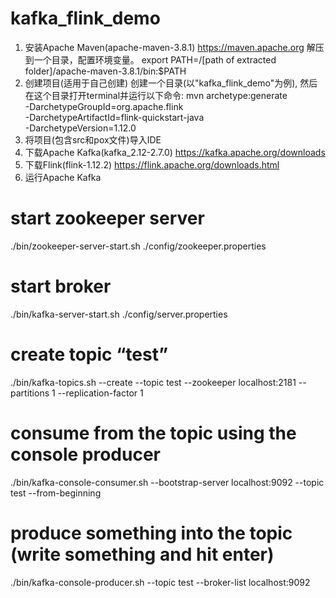 # kafka_flink_demo

1. 安装Apache Maven(apache-maven-3.8.1)
https://maven.apache.org
解压到一个目录，配置环境变量。
export PATH=/[path of extracted folder]/apache-maven-3.8.1/bin:$PATH
2. 创建项目(适用于自己创建)
创建一个目录(以"kafka_flink_demo"为例), 然后在这个目录打开terminal并运行以下命令:
mvn archetype:generate
\
-DarchetypeGroupId=org.apache.flink
\
-DarchetypeArtifactId=flink-quickstart-java
\
-DarchetypeVersion=1.12.0
3. 将项目(包含src和pox文件)导入IDE
4. 下载Apache Kafka(kafka_2.12-2.7.0)
https://kafka.apache.org/downloads
5. 下载Flink(flink-1.12.2)
https://flink.apache.org/downloads.html
6. 运行Apache Kafka
# start zookeeper server
./bin/zookeeper-server-start.sh ./config/zookeeper.properties
# start broker
./bin/kafka-server-start.sh ./config/server.properties 
# create topic “test”
./bin/kafka-topics.sh --create --topic test --zookeeper localhost:2181 --partitions 1 --replication-factor 1
# consume from the topic using the console producer
./bin/kafka-console-consumer.sh --bootstrap-server localhost:9092 --topic test --from-beginning
# produce something into the topic (write something and hit enter)
./bin/kafka-console-producer.sh --topic test --broker-list localhost:9092
